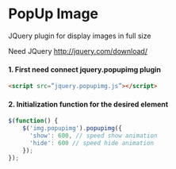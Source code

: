 PopUp Image
========

JQuery plugin for display images in full size

Need JQuery http://jquery.com/download/

#### 1. First need connect jquery.popupimg plugin

```html
<script src=”jquery.popupimg.js”></script>
```

#### 2. Initialization function for the desired element
```javascript
$(function() {
    $('img.popupimg').popupimg({
      'show': 600, // speed show animation
      'hide': 600 // speed hide animation
    });
});
```
